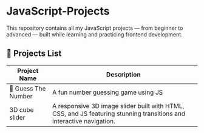 # JavaScript-Projects
This repository contains all my JavaScript projects — from beginner to advanced — built while learning and practicing frontend development.
## 🚀 Projects List

| Project Name | Description | 
|---------------|-------------|
| 🎯 Guess The Number | A fun number guessing game using JS |
|  3D cube slider     | A responsive 3D image slider built with HTML, CSS, and JS featuring stunning transitions and interactive navigation.|


